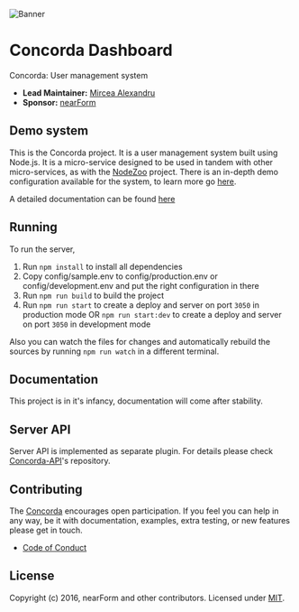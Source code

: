 ![Banner][]

# Concorda Dashboard
Concorda: User management system

- __Lead Maintainer:__ [Mircea Alexandru][lead]
- __Sponsor:__ [nearForm][]

## Demo system
This is the Concorda project. It is a user management system built using Node.js. It is a micro-service designed to be used in tandem with other micro-services, as with the [NodeZoo][] project. 
There is an in-depth demo configuration available for the system, to learn more go [here][].

A detailed documentation can be found [here](https://github.com/nearform/concorda/blob/master/docs/Readme.md)

## Running
To run the server,

1. Run `npm install` to install all dependencies
2. Copy config/sample.env to config/production.env or config/development.env and put the right configuration in there 
3. Run `npm run build` to build the project
4. Run `npm run start` to create a deploy and server on port `3050` in production mode
	OR
	`npm run start:dev` to create a deploy and server on port `3050` in development mode

Also you can watch the files for changes and automatically rebuild the sources by running `npm run watch`
in a different terminal.

## Documentation

This project is in it's infancy, documentation will come after stability.

## Server API

Server API is implemented as separate plugin. For details please check [Concorda-API]'s repository.


## Contributing
The [Concorda][] encourages open participation. If you feel you can help in any way, be it with
documentation, examples, extra testing, or new features please get in touch.

- [Code of Conduct]

## License
Copyright (c) 2016, nearForm and other contributors.
Licensed under [MIT][].

[Banner]: https://raw.githubusercontent.com/nearform/concorda-dashboard/master/public/client/assets/img/logo-concorda-banner.png
[here]: https://github.com/nearform/vidi-concorda-nodezoo-system
[MIT]: ./LICENSE
[Code of Conduct]: https://github.com/nearform/vidi-contrib/docs/code_of_conduct.md
[Concorda-API]: https://github.com/nearform/concorda-api
[Concorda]: https://github.com/nearform/concorda-dashboard
[lead]: https://github.com/mirceaalexandru
[nearForm]: http://www.nearform.com/
[NodeZoo]: http://www.nodezoo.com/
